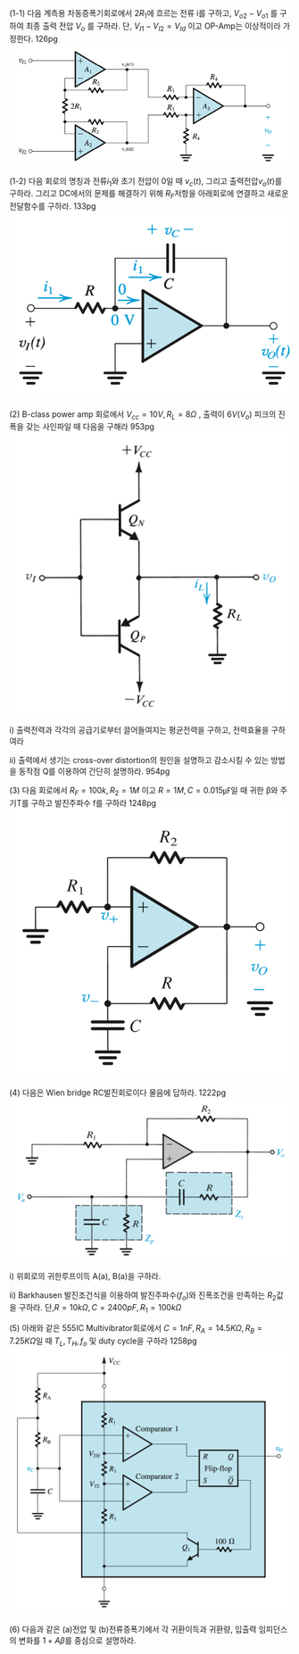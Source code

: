 (1-1) 다음 계측용 차동증폭기회로에서 $2R_{1}$에 흐르는 전류 i를 구하고, $V_{o2} - V_{o1}$  를 구하여 최종 출력 전압  $V_{o}$ 를 구하라. 
단,  $V_{I1} - V_{I2} = V_{Id}$  이고  OP-Amp는 이상적이라 가정한다.
126pg
![](assets/ㅈㅂ%20기말-20240618001233543.png)



(1-2) 다음 회로의 명칭과 전류$i_{1}$와 초기 전압이 0일 때 $v_{c}(t)$, 그리고 출력전압$v_{o}(t)$를 구하라. 그리고 DC에서의 문제를 해결하기 위해 $R_{F}$저항을 아래회로에 연결하고 새로운 전달함수를 구하라.
133pg
![](assets/ㅈㅂ%20기말-20240618001658483.png)


(2) B-class power amp 회로에서 $V_{cc} = 10V, R_{L}=8Ω$  , 출력이 $6V(V_{o})$ 피크의 진폭을 갖는 사인파일 때 다음을 구해라
953pg
![300](assets/ㅈㅂ%20기말-20240618002707893.png)

i) 출력전력과 각각의 공급기로부터 끌어들여지는 평균전력을 구하고, 전력효율을 구하여라

ii) 출력에서 생기는 cross-over distortion의 원인을 설명하고 감소시킬 수 있는 방법을 동작점 Q를 이용하여 간단히 설명하라.
954pg


(3) 다음 회로에서 $R_{F} = 100k, R_{2}= 1M$ 이고 $R=1M,C=0.015㎌$일 때 귀한 β와 주기T를 구하고 발진주파수 f를 구하라
1248pg
![300](assets/ㅈㅂ%20기말-20240618004547175.png)

(4) 다음은 Wien bridge RC발진회로이다 물음에 답하라.
1222pg
![](assets/ㅈㅂ%20기말-20240618004855566.png)

i) 위회로의 귀한루프이득 A(a), B(a)을 구하라.

ii) Barkhausen 발진조건식을 이용하여 발진주파수($f_{o}$)와 진폭조건을 만족하는 $R_{2}$값을 구하라. 단,$R = 10kΩ , C = 2400pF , R_{1} = 100kΩ$ 


(5) 아래와 같은 555IC Multivibrator회로에서 $C= 1nF, R_{A}=14.5KΩ , R_{B}=7.25KΩ$일 때 $T_{L},T_{H},f_{o}$ 및 duty cycle을 구하라
1258pg
![400](assets/ㅈㅂ%20기말-20240618005832461.png)


(6) 다음과 같은 (a)전압 및 (b)전류증폭기에서 각 귀환이득과 귀환량, 입출력 임피던스의 변화를 $1+Aβ$를 중심으로 설명하라.